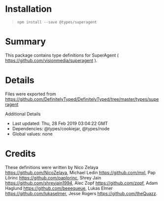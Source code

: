 # Installation
> `npm install --save @types/superagent`

# Summary
This package contains type definitions for SuperAgent ( https://github.com/visionmedia/superagent ).

# Details
Files were exported from https://github.com/DefinitelyTyped/DefinitelyTyped/tree/master/types/superagent

Additional Details
 * Last updated: Thu, 28 Feb 2019 03:04:22 GMT
 * Dependencies: @types/cookiejar, @types/node
 * Global values: none

# Credits
These definitions were written by Nico Zelaya <https://github.com/NicoZelaya>, Michael Ledin <https://github.com/mxl>, Pap Lőrinc <https://github.com/paplorinc>, Shrey Jain <https://github.com/shreyjain1994>, Alec Zopf <https://github.com/zopf>, Adam Haglund <https://github.com/beeequeue>, Lukas Elmer <https://github.com/lukaselmer>, Jesse Rogers <https://github.com/theQuazz>.

